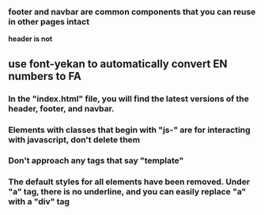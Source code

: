 ### footer and navbar are common components that you can reuse in other pages intact

**header is not**

## use font-yekan to automatically convert EN numbers to FA

### In the "index.html" file, you will find the latest versions of the header, footer, and navbar.

### Elements with classes that begin with "js-" are for interacting with javascript, don't delete them

### Don't approach any tags that say "template"

### The default styles for all elements have been removed. Under "a" tag, there is no underline, and you can easily replace "a" with a "div" tag
